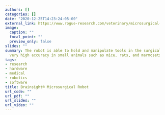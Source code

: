 ```yaml
---
authors: []
categories: []
date: "2020-12-25T14:23:24-05:00"
external_link: https://www.rogue-research.com/veterinary/microsurgical-robot/
image:
  caption: ""
  focal_point: ""
  preview_only: false
slides: ""
summary: The robot is able to hold and manipulate tools in the surgical space with
  very high accuracy in small animals such as mice, rats, and marmosets
tags:
- research
- hardware
- medical
- robotics
- software
title: Brainsight® Microsurgical Robot
url_code: ""
url_pdf: ""
url_slides: ""
url_video: ""
---
```

